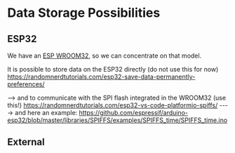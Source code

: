# Data Storage Possibilities

## ESP32

We have an [ESP WROOM32](resources/esp32-wroom-da_datasheet_en.pdf), so we can concentrate on that model.

It is possible to store data on the ESP32 directly (do not use this for now)
https://randomnerdtutorials.com/esp32-save-data-permanently-preferences/

--> and to communicate with the SPI flash integrated in the WROOM32 (use this!)
https://randomnerdtutorials.com/esp32-vs-code-platformio-spiffs/
----> and here an example:
https://github.com/espressif/arduino-esp32/blob/master/libraries/SPIFFS/examples/SPIFFS_time/SPIFFS_time.ino


## External
